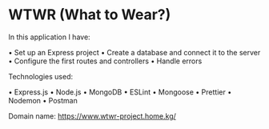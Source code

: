 # WTWR (What to Wear?)

In this application I have:

• Set up an Express project
• Create a database and connect it to the server
• Configure the first routes and controllers
• Handle errors

Technologies used:

• Express.js
• Node.js
• MongoDB
• ESLint
• Mongoose
• Prettier
• Nodemon
• Postman

Domain name: https://www.wtwr-project.home.kg/
